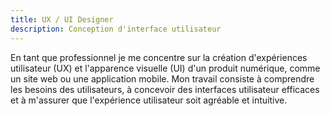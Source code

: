 ```yaml
---
title: UX / UI Designer
description: Conception d'interface utilisateur
---
```


En tant que professionnel je me concentre sur la création d'expériences utilisateur (UX) et l'apparence visuelle (UI) d'un produit numérique, comme un site web ou une application mobile. Mon travail consiste à comprendre les besoins des utilisateurs, à concevoir des interfaces utilisateur efficaces et à m'assurer que l'expérience utilisateur soit agréable et intuitive. 